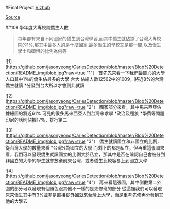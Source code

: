 #Final Project
[Vizhub](https://vizhub.com/JasonYeong0821/ccea78a9b0724f938f212f24e7711853 "link")

[Source](https://stats.moe.gov.tw/files/detail/108/108_student.csv "link")

##108 學年度大專校院僑生人數
>每年都有來自不同國家的僑生到台灣學習,而其中僑生就佔據了台灣大專校院的1%,那其中最多人的是什麼國家,最多僑生的學校又是那一間,以及僑生學士和碩博的比例為何等

![1](https://github.com/jasonyeong/CariesDetection/blob/master/Blob%20Detection/README_img/blob.jpg?raw=true "1"）
首先先來看一下我們最關心的大學人口其中1%的僑生佔最多的大學
台大
佔總人數12562中的1009，將近8%的台灣僑生就讀
*分發到台大所以才會到此就讀

![2](https://github.com/jasonyeong/CariesDetection/blob/master/Blob%20Detection/README_img/blob.jpg?raw=true "2"）
國家部分來看，其中馬來西亞佔據總圖的將近61%
可見的很多馬來西亞人到台灣來求學
*政治及種族
*學費等問題
印尼的話則佔據17%，排行第二

![3](https://github.com/jasonyeong/CariesDetection/blob/master/Blob%20Detection/README_img/blob.jpg?raw=true "3"）
僑生就讀國立和非國立的比例，從台灣大學的數量來看
*台灣¼為國立的大學
而剩下的都是私立，但再重這張圖來看，我們可以發現僑生就讀國立的比例大於私立，那其中是否在確認自己會被分到非國立的大學的學生就會放棄前來台灣，或者僑生比較容易上到國立大學

![4](https://github.com/jasonyeong/CariesDetection/blob/master/Blob%20Detection/README_img/blob.jpg?raw=true "4"）
再來看這張圖，其中倒數第二外圍的部分可以發現有個顏色跟其他不一樣的是先修班的部分
從這裡我們可以發現原來僑生其中有3%並非是直接從外國就來台灣上大學，而是重考先修再分發到其他的大學去
